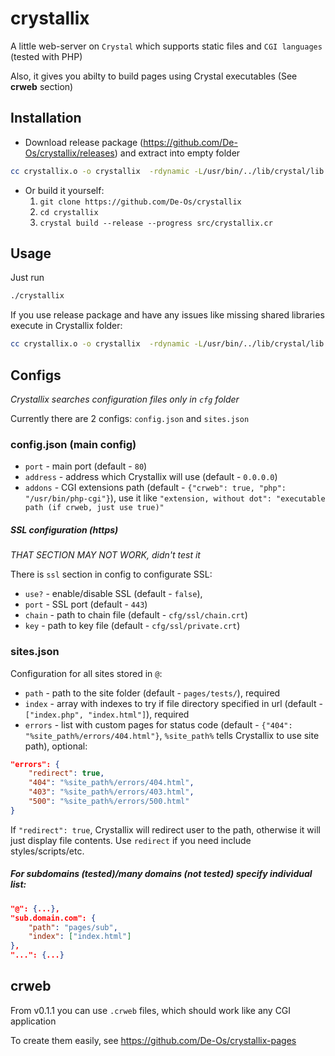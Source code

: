 # crystallix

A little web-server on `Crystal` which supports static files and `CGI languages` (tested with PHP)

Also, it gives you abilty to build pages using Crystal executables (See **crweb** section)

## Installation

* Download release package (https://github.com/De-Os/crystallix/releases) and extract into empty folder
```bash
cc crystallix.o -o crystallix  -rdynamic -L/usr/bin/../lib/crystal/lib -lz `command -v pkg-config > /dev/null && pkg-config --libs --silence-errors libssl || printf %s '-lssl -lcrypto'` `command -v pkg-config > /dev/null && pkg-config --libs --silence-errors libcrypto || printf %s '-lcrypto'` -lpcre -lm -lgc -lpthread /usr/share/crystal/src/ext/libcrystal.a -levent -lrt -ldl
```

* Or build it yourself:
  1. `git clone https://github.com/De-Os/crystallix`
  2. `cd crystallix`
  3. `crystal build --release --progress src/crystallix.cr`

## Usage

Just run
```bash
./crystallix
```

If you use release package and have any issues like missing shared libraries execute in Crystallix folder:
```bash
cc crystallix.o -o crystallix  -rdynamic -L/usr/bin/../lib/crystal/lib -lz `command -v pkg-config > /dev/null && pkg-config --libs --silence-errors libssl || printf %s '-lssl -lcrypto'` `command -v pkg-config > /dev/null && pkg-config --libs --silence-errors libcrypto || printf %s '-lcrypto'` -lpcre -lm -lgc -lpthread /usr/share/crystal/src/ext/libcrystal.a -levent -lrt -ldl
```

## Configs

*Crystallix searches configuration files only in `cfg` folder*

Currently there are 2 configs: `config.json` and `sites.json`

### config.json (main config)
* `port` - main port (default - `80`)
* `address` - address which Crystallix will use (default - `0.0.0.0`)
* `addons` - CGI extensions path (default - `{"crweb": true, "php": "/usr/bin/php-cgi"}`), use it like `"extension, without dot": "executable path (if crweb, just use true)"`

##### SSL configuration (https)
*THAT SECTION MAY NOT WORK, didn't test it*

There is `ssl` section in config to configurate SSL:

* `use?` - enable/disable SSL (default - `false`),
* `port` - SSL port (default - `443`)
* `chain` - path to chain file (default - `cfg/ssl/chain.crt`)
* `key` - path to key file (default - `cfg/ssl/private.crt`)

### sites.json

Configuration for all sites stored in `@`:
* `path` - path to the site folder (default - `pages/tests/`), required
* `index` - array with indexes to try if file directory specified in url (default - `["index.php", "index.html"]`), required
* `errors` - list with custom pages for status code (default - `{"404": "%site_path%/errors/404.html"}`, `%site_path%` tells Crystallix to use site path), optional:
```json
"errors": {
    "redirect": true,
    "404": "%site_path%/errors/404.html",
    "403": "%site_path%/errors/403.html",
    "500": "%site_path%/errors/500.html"
}
```
If `"redirect": true`, Crystallix will redirect user to the path, otherwise it will just display file contents. Use `redirect` if you need include styles/scripts/etc.

##### For subdomains (tested)/many domains (not tested) specify individual list:
```json
"@": {...},
"sub.domain.com": {
    "path": "pages/sub",
    "index": ["index.html"]
},
"...": {...}
```
## crweb

From v0.1.1 you can use `.crweb` files, which should work like any CGI application

To create them easily, see https://github.com/De-Os/crystallix-pages
